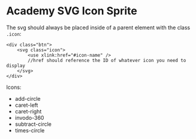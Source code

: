 # Academy SVG Icon Sprite

The svg should always be placed inside of a parent element with the class `.icon`:
```
<div class="btn">
	<svg class="icon">
		<use xlink:href="#icon-name" />
		//href should reference the ID of whatever icon you need to display
	</svg>
</div>
```

Icons:
- add-circle
- caret-left
- caret-right
- invodo-360
- subtract-circle
- times-circle
